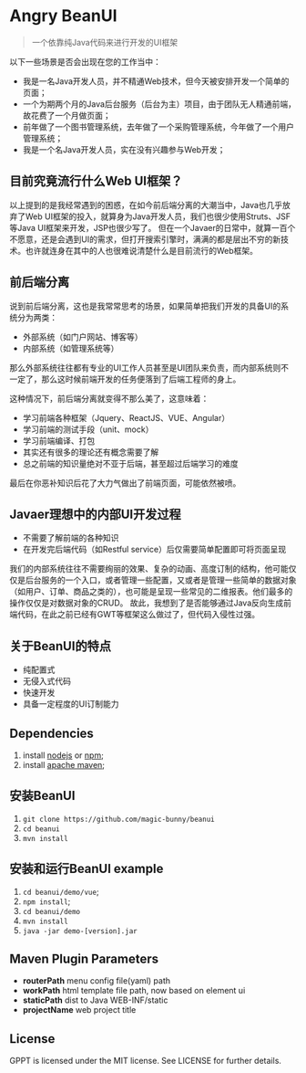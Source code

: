 # Angry BeanUI
> 一个依靠纯Java代码来进行开发的UI框架

以下一些场景是否会出现在您的工作当中：
- 我是一名Java开发人员，并不精通Web技术，但今天被安排开发一个简单的页面；
- 一个为期两个月的Java后台服务（后台为主）项目，由于团队无人精通前端，故花费了一个月做页面；
- 前年做了一个图书管理系统，去年做了一个采购管理系统，今年做了一个用户管理系统；
- 我是一个名Java开发人员，实在没有兴趣参与Web开发；

## 目前究竟流行什么Web UI框架？
以上提到的是我经常遇到的困惑，在如今前后端分离的大潮当中，Java也几乎放弃了Web UI框架的投入，就算身为Java开发人员，我们也很少使用Struts、JSF等Java UI框架来开发，JSP也很少写了。
但在一个Javaer的日常中，就算一百个不愿意，还是会遇到UI的需求，但打开搜索引擎时，满满的都是层出不穷的新技术。也许就连身在其中的人也很难说清楚什么是目前流行的Web框架。

## 前后端分离
说到前后端分离，这也是我常常思考的场景，如果简单把我们开发的具备UI的系统分为两类：
- 外部系统（如门户网站、博客等）
- 内部系统（如管理系统等）

那么外部系统往往都有专业的UI工作人员甚至是UI团队来负责，而内部系统则不一定了，那么这时候前端开发的任务便落到了后端工程师的身上。

这种情况下，前后端分离就变得不那么美了，这意味着：
- 学习前端各种框架（Jquery、ReactJS、VUE、Angular）
- 学习前端的测试手段（unit、mock）
- 学习前端编译、打包
- 其实还有很多的理论还有概念需要了解
- 总之前端的知识量绝对不亚于后端，甚至超过后端学习的难度

最后在你恶补知识后花了大力气做出了前端页面，可能依然被喷。

## Javaer理想中的内部UI开发过程
- 不需要了解前端的各种知识
- 在开发完后端代码（如Restful service）后仅需要简单配置即可将页面呈现

我们的内部系统往往不需要绚丽的效果、复杂的动画、高度订制的结构，他可能仅仅是后台服务的一个入口，或者管理一些配置，又或者是管理一些简单的数据对象（如用户、订单、商品之类的），也可能是呈现一些常见的二维报表。他们最多的操作仅仅是对数据对象的CRUD。
故此，我想到了是否能够通过Java反向生成前端代码，在此之前已经有GWT等框架这么做过了，但代码入侵性过强。

## 关于BeanUI的特点
- 纯配置式
- 无侵入式代码
- 快速开发
- 具备一定程度的UI订制能力

## Dependencies
1. install [nodejs](https://nodejs.org) or [npm](https://www.npmjs.com/);
2. install [apache maven](http://maven.apache.org);

## 安装BeanUI
1. `git clone https://github.com/magic-bunny/beanui`
2. `cd beanui`
3. `mvn install`

## 安装和运行BeanUI example
1. `cd beanui/demo/vue`;
2. `npm install`;
3. `cd beanui/demo`
4. `mvn install`
5. `java -jar demo-[version].jar`

## Maven Plugin Parameters
- **routerPath**  menu config file(yaml) path
- **workPath**  html template file path, now based on element ui
- **staticPath**  dist to Java WEB-INF/static
- **projectName**  web project title

## License
GPPT is licensed under the MIT license. See LICENSE for further details.